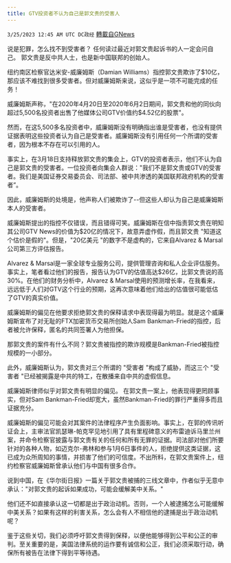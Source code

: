 ```yaml
---
title: GTV投资者不认为自己是郭文贵的受害人
---
```

`3/25/2023 12:45 AM UTC DC政经` [轉載自GNews](https://gnews.org/articles/1044146)

说是犯罪，怎么找不到受害者？ 任何读过最近对郭文贵起诉书的人一定会问自己。 郭文贵是反中共人士，也是新中国联邦的创始人。 

纽约南区检察官达米安-威廉姆斯（Damian Williams）指控郭文贵欺诈了$10亿，那应该不难找到很多受害者。但对威廉姆斯来说，这似乎是一项不可能完成的任务！

威廉姆斯声称，"在2020年4月20日至2020年6月2日期间，郭文贵和他的同伙向超过5,500名投资者出售了他媒体公司GTV价值约$4.52亿的股票"。

然而，在这5,500多名投资者中，威廉姆斯没有明确指出谁是受害者，也没有提供证据表明这些投资者认为自己是受害者。威廉姆斯没有引用任何一个所谓的受害者，因为根本不存在可以引用的人。

事实上，在3月18日支持释放郭文贵的集会上，GTV的投资者表示，他们不认为自己是郭文贵的受害者。一位投资者向集会人群说："我们不是郭文贵或GTV的受害者。我们是美国证券交易委员会、司法部、被中共渗透的美国联邦政府机构的受害者”。

因此，威廉姆斯的处境是，他声称人们被欺诈了--但这些人却认为自己是威廉姆斯本人的受害者。

威廉姆斯提出的指控不仅错误，而且错得可笑。威廉姆斯在信中指责郭文贵在明知其公司GTV News的价值为$20亿的情况下，故意弄虚作假，而且郭文贵 "知道这个估价是假的"。但是，"20亿美元 "的数字不是虚构的，它来自Alvarez & Marsal公司第三方评估报告。

Alvarez & Marsal是一家全球专业服务公司，提供管理咨询和私人企业评估服务。事实上，笔者看过他们的报告，报告认为GTV的估值高达$26亿，比郭文贵说的高30%。在他们的财务分析中，Alvarez & Marsal使用的预测增长率，在我看来，远远低于人们对GTV这个行业的预期，这再次意味着他们给出的估值很可能低估了GTV的真实价值。

威廉姆斯的偏见在他要求拒绝郭文贵的保释请求中表现得最为明显。就是这个威廉姆斯宣布了对无耻的FTX加密货币交易所创始人Sam Bankman-Fried的指控，后者被允许保释，匿名的共同签署人为他担保。 

那郭文贵的案件有什么不同？郭文贵被指控的欺诈规模是Bankman-Fried被指控规模的一小部分。

此外，威廉姆斯认为，郭文贵对三个所谓的 "受害者 "构成了威胁，而这三个 "受害者 "已经被揭露是中共的特工，在散播来自中共的虚假信息。

威廉姆斯律师似乎对郭文贵有明显的偏见。 在郭文贵一案上，他表现得更罔顾事实，但对Sam Bankman-Fried却宽大，虽然Bankman-Fried的罪行严重得多而且证据充分。 

威廉姆斯的偏见可能会对其案件的法律程序产生负面影响。事实上，在郭的传讯听证会上，主审法官凯瑟琳-帕克罕见地引用了具有里程碑意义的布雷迪诉马里兰州案，并命令检察官披露与郭文贵有关的任何和所有无罪的证据。司法部对他们所要针对的各种人物，如迈克尔-弗林和参与1月6日事件的人，拒绝提供这类证据，这已成为众所周知的事情，并损害了他们的可信度。不出所料，在郭文贵案件上，纽约检察官威廉姆斯曾承认他们与中国有很多合作。

说到中国，在《华尔街日报》一篇关于郭文贵被捕的三线文章中，作者似乎无意中承认："对郭文贵的起诉如果成功，可能会缓解美中关系。" 

他们还不如直接承认这一切都是出于政治动机。否则，一个人被逮捕怎么可能缓解中美关系？如果有这样的利害关系，怎么会有人不相信他的逮捕是出于政治动机呢？

鉴于这些关切，我们必须呼吁郭文贵得到保释，以便他能够得到公平和公正的审判。至关重要的是，美国法律系统的运作要有诚信和公正，我们必须采取行动，确保所有被告在法律下得到平等待遇。
